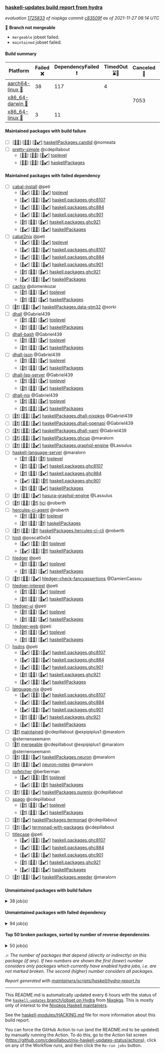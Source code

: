 ### [haskell-updates build report from hydra](https://hydra.nixos.org/jobset/nixpkgs/haskell-updates)
*evaluation [1725833](https://hydra.nixos.org/eval/1725833) of nixpkgs commit [c83509f](https://github.com/NixOS/nixpkgs/commits/c83509f73db280ca9094cdd33967e887f091542c) as of 2021-11-27 06:14 UTC*

:red_circle: **Branch not mergeable**
  * `mergeable` jobset failed.
  * `maintained` jobset failed.

#### Build summary

 | Platform | Failed :x: | DependencyFailed :heavy_exclamation_mark: | TimedOut :hourglass::no_entry_sign: | Canceled :no_entry_sign: | Unfinished :hourglass_flowing_sand: | Success :heavy_check_mark: | 
 | --- | --- | --- | --- | --- | --- | --- | 
 | [aarch64-linux :iphone:](https://hydra.nixos.org/eval/1725833?filter=.aarch64-linux) | 38 | 117 | 4 |  |  | 6956 | 
 | [x86_64-darwin :apple:](https://hydra.nixos.org/eval/1725833?filter=.x86_64-darwin) |  |  |  | 7053 | 1 | 5 | 
 | [x86_64-linux :penguin:](https://hydra.nixos.org/eval/1725833?filter=.x86_64-linux) | 3 | 11 |  |  |  | 7140 | 
#### Maintained packages with build failure
- [ ] [[:iphone::x:]](https://hydra.nixos.org/build/159691447) [[:apple::no_entry_sign:]](https://hydra.nixos.org/build/159689530) [[:penguin::heavy_check_mark:]](https://hydra.nixos.org/build/159698832) [haskellPackages.candid](https://hydra.nixos.org/eval/1725833?filter=haskellPackages.candid) @nomeata
- [ ] [pretty-simple](https://hydra.nixos.org/eval/1725833?filter=pretty-simple) @cdepillabout
  - [[:iphone::x:]](https://hydra.nixos.org/build/159694851) [[:apple::no_entry_sign:]](https://hydra.nixos.org/build/159699252) [[:penguin::heavy_check_mark:]](https://hydra.nixos.org/build/159700673) [toplevel](https://hydra.nixos.org/eval/1725833?filter=pretty-simple)
  - [[:iphone::x:]](https://hydra.nixos.org/build/159693717) [[:apple::no_entry_sign:]](https://hydra.nixos.org/build/159689438) [[:penguin::heavy_check_mark:]](https://hydra.nixos.org/build/159685664) [haskellPackages](https://hydra.nixos.org/eval/1725833?filter=haskellPackages.pretty-simple)
#### Maintained packages with failed dependency
- [ ] [cabal-install](https://hydra.nixos.org/eval/1725833?filter=cabal-install) @peti
  - [[:iphone::heavy_check_mark:]](https://hydra.nixos.org/build/159703240) [[:apple::no_entry_sign:]](https://hydra.nixos.org/build/159693770) [[:penguin::heavy_check_mark:]](https://hydra.nixos.org/build/159692733) [toplevel](https://hydra.nixos.org/eval/1725833?filter=cabal-install)
  - [[:iphone::heavy_check_mark:]](https://hydra.nixos.org/build/159699741) [[:apple::no_entry_sign:]](https://hydra.nixos.org/build/159702956) [[:penguin::heavy_check_mark:]](https://hydra.nixos.org/build/159691825) [haskell.packages.ghc8107](https://hydra.nixos.org/eval/1725833?filter=haskell.packages.ghc8107.cabal-install)
  - [[:iphone::heavy_check_mark:]](https://hydra.nixos.org/build/159689067) [[:apple::no_entry_sign:]](https://hydra.nixos.org/build/159703277) [[:penguin::heavy_check_mark:]](https://hydra.nixos.org/build/159686186) [haskell.packages.ghc884](https://hydra.nixos.org/eval/1725833?filter=haskell.packages.ghc884.cabal-install)
  - [[:iphone::heavy_check_mark:]](https://hydra.nixos.org/build/159682872) [[:apple::no_entry_sign:]](https://hydra.nixos.org/build/159686996) [[:penguin::heavy_check_mark:]](https://hydra.nixos.org/build/159689394) [haskell.packages.ghc901](https://hydra.nixos.org/eval/1725833?filter=haskell.packages.ghc901.cabal-install)
  - [[:iphone::heavy_exclamation_mark:]](https://hydra.nixos.org/build/159701326) [[:apple::no_entry_sign:]](https://hydra.nixos.org/build/159698609) [[:penguin::heavy_check_mark:]](https://hydra.nixos.org/build/159694693) [haskell.packages.ghc921](https://hydra.nixos.org/eval/1725833?filter=haskell.packages.ghc921.cabal-install)
  - [[:iphone::heavy_check_mark:]](https://hydra.nixos.org/build/159689592) [[:apple::no_entry_sign:]](https://hydra.nixos.org/build/159700760) [[:penguin::heavy_check_mark:]](https://hydra.nixos.org/build/159699494) [haskellPackages](https://hydra.nixos.org/eval/1725833?filter=haskellPackages.cabal-install)
- [ ] [cabal2nix](https://hydra.nixos.org/eval/1725833?filter=cabal2nix) @peti
  - [[:iphone::heavy_check_mark:]](https://hydra.nixos.org/build/159683824) [[:apple::no_entry_sign:]](https://hydra.nixos.org/build/159693554) [[:penguin::heavy_check_mark:]](https://hydra.nixos.org/build/159702226) [toplevel](https://hydra.nixos.org/eval/1725833?filter=cabal2nix)
  - [[:iphone::heavy_check_mark:]](https://hydra.nixos.org/build/159688856) [[:apple::no_entry_sign:]](https://hydra.nixos.org/build/159689736) [[:penguin::heavy_check_mark:]](https://hydra.nixos.org/build/159684509) [haskell.packages.ghc8107](https://hydra.nixos.org/eval/1725833?filter=haskell.packages.ghc8107.cabal2nix)
  - [[:iphone::heavy_check_mark:]](https://hydra.nixos.org/build/159682933) [[:apple::no_entry_sign:]](https://hydra.nixos.org/build/159687269) [[:penguin::heavy_check_mark:]](https://hydra.nixos.org/build/159685095) [haskell.packages.ghc884](https://hydra.nixos.org/eval/1725833?filter=haskell.packages.ghc884.cabal2nix)
  - [[:iphone::heavy_check_mark:]](https://hydra.nixos.org/build/159686222) [[:apple::no_entry_sign:]](https://hydra.nixos.org/build/159699305) [[:penguin::heavy_check_mark:]](https://hydra.nixos.org/build/159692037) [haskell.packages.ghc901](https://hydra.nixos.org/eval/1725833?filter=haskell.packages.ghc901.cabal2nix)
  - [[:iphone::heavy_exclamation_mark:]](https://hydra.nixos.org/build/159693872) [[:apple::no_entry_sign:]](https://hydra.nixos.org/build/159684068) [[:penguin::heavy_check_mark:]](https://hydra.nixos.org/build/159687920) [haskell.packages.ghc921](https://hydra.nixos.org/eval/1725833?filter=haskell.packages.ghc921.cabal2nix)
  - [[:iphone::heavy_check_mark:]](https://hydra.nixos.org/build/159697185) [[:apple::no_entry_sign:]](https://hydra.nixos.org/build/159682706) [[:penguin::heavy_check_mark:]](https://hydra.nixos.org/build/159701899) [haskellPackages](https://hydra.nixos.org/eval/1725833?filter=haskellPackages.cabal2nix)
- [ ] [cachix](https://hydra.nixos.org/eval/1725833?filter=cachix) @domenkozar
  - [[:iphone::heavy_exclamation_mark:]](https://hydra.nixos.org/build/159689829) [[:apple::no_entry_sign:]](https://hydra.nixos.org/build/159696918) [[:penguin::heavy_check_mark:]](https://hydra.nixos.org/build/159686543) [toplevel](https://hydra.nixos.org/eval/1725833?filter=cachix)
  - [[:iphone::heavy_exclamation_mark:]](https://hydra.nixos.org/build/159688299) [[:apple::no_entry_sign:]](https://hydra.nixos.org/build/159698530) [[:penguin::heavy_check_mark:]](https://hydra.nixos.org/build/159688607) [haskellPackages](https://hydra.nixos.org/eval/1725833?filter=haskellPackages.cachix)
- [ ] [[:iphone::heavy_exclamation_mark:]](https://hydra.nixos.org/build/159692763) [[:apple::no_entry_sign:]](https://hydra.nixos.org/build/159697437) [[:penguin::heavy_check_mark:]](https://hydra.nixos.org/build/159695799) [haskellPackages.data-stm32](https://hydra.nixos.org/eval/1725833?filter=haskellPackages.data-stm32) @sorki
- [ ] [dhall](https://hydra.nixos.org/eval/1725833?filter=dhall) @Gabriel439
  - [[:iphone::heavy_exclamation_mark:]](https://hydra.nixos.org/build/159687652) [[:apple::no_entry_sign:]](https://hydra.nixos.org/build/159698894) [[:penguin::heavy_check_mark:]](https://hydra.nixos.org/build/159685941) [toplevel](https://hydra.nixos.org/eval/1725833?filter=dhall)
  - [[:iphone::heavy_exclamation_mark:]](https://hydra.nixos.org/build/159687423) [[:apple::no_entry_sign:]](https://hydra.nixos.org/build/159690514) [[:penguin::heavy_check_mark:]](https://hydra.nixos.org/build/159696405) [haskellPackages](https://hydra.nixos.org/eval/1725833?filter=haskellPackages.dhall)
- [ ] [dhall-bash](https://hydra.nixos.org/eval/1725833?filter=dhall-bash) @Gabriel439
  - [[:iphone::heavy_exclamation_mark:]](https://hydra.nixos.org/build/159695867) [[:apple::no_entry_sign:]](https://hydra.nixos.org/build/159689238) [[:penguin::heavy_check_mark:]](https://hydra.nixos.org/build/159691422) [toplevel](https://hydra.nixos.org/eval/1725833?filter=dhall-bash)
  - [[:iphone::heavy_exclamation_mark:]](https://hydra.nixos.org/build/159686465) [[:apple::no_entry_sign:]](https://hydra.nixos.org/build/159702798) [[:penguin::heavy_check_mark:]](https://hydra.nixos.org/build/159701597) [haskellPackages](https://hydra.nixos.org/eval/1725833?filter=haskellPackages.dhall-bash)
- [ ] [dhall-json](https://hydra.nixos.org/eval/1725833?filter=dhall-json) @Gabriel439
  - [[:iphone::heavy_exclamation_mark:]](https://hydra.nixos.org/build/159702621) [[:apple::no_entry_sign:]](https://hydra.nixos.org/build/159692452) [[:penguin::heavy_check_mark:]](https://hydra.nixos.org/build/159682938) [toplevel](https://hydra.nixos.org/eval/1725833?filter=dhall-json)
  - [[:iphone::heavy_exclamation_mark:]](https://hydra.nixos.org/build/159696116) [[:apple::no_entry_sign:]](https://hydra.nixos.org/build/159684965) [[:penguin::heavy_check_mark:]](https://hydra.nixos.org/build/159685682) [haskellPackages](https://hydra.nixos.org/eval/1725833?filter=haskellPackages.dhall-json)
- [ ] [dhall-lsp-server](https://hydra.nixos.org/eval/1725833?filter=dhall-lsp-server) @Gabriel439
  - [[:iphone::heavy_exclamation_mark:]](https://hydra.nixos.org/build/159693311) [[:apple::no_entry_sign:]](https://hydra.nixos.org/build/159683026) [[:penguin::heavy_check_mark:]](https://hydra.nixos.org/build/159695234) [toplevel](https://hydra.nixos.org/eval/1725833?filter=dhall-lsp-server)
  - [[:iphone::heavy_exclamation_mark:]](https://hydra.nixos.org/build/159687129) [[:apple::no_entry_sign:]](https://hydra.nixos.org/build/159690315) [[:penguin::heavy_check_mark:]](https://hydra.nixos.org/build/159691516) [haskellPackages](https://hydra.nixos.org/eval/1725833?filter=haskellPackages.dhall-lsp-server)
- [ ] [dhall-nix](https://hydra.nixos.org/eval/1725833?filter=dhall-nix) @Gabriel439
  - [[:iphone::heavy_exclamation_mark:]](https://hydra.nixos.org/build/159698626) [[:apple::no_entry_sign:]](https://hydra.nixos.org/build/159695187) [[:penguin::heavy_check_mark:]](https://hydra.nixos.org/build/159701267) [toplevel](https://hydra.nixos.org/eval/1725833?filter=dhall-nix)
  - [[:iphone::heavy_exclamation_mark:]](https://hydra.nixos.org/build/159684250) [[:apple::no_entry_sign:]](https://hydra.nixos.org/build/159694470) [[:penguin::heavy_check_mark:]](https://hydra.nixos.org/build/159687041) [haskellPackages](https://hydra.nixos.org/eval/1725833?filter=haskellPackages.dhall-nix)
- [ ] [[:iphone::heavy_exclamation_mark:]](https://hydra.nixos.org/build/159685278) [[:apple::no_entry_sign:]](https://hydra.nixos.org/build/159688664) [[:penguin::heavy_check_mark:]](https://hydra.nixos.org/build/159685300) [haskellPackages.dhall-nixpkgs](https://hydra.nixos.org/eval/1725833?filter=haskellPackages.dhall-nixpkgs) @Gabriel439
- [ ] [[:iphone::heavy_exclamation_mark:]](https://hydra.nixos.org/build/159698907) [[:apple::no_entry_sign:]](https://hydra.nixos.org/build/159696118) [[:penguin::heavy_check_mark:]](https://hydra.nixos.org/build/159682950) [haskellPackages.dhall-openapi](https://hydra.nixos.org/eval/1725833?filter=haskellPackages.dhall-openapi) @Gabriel439
- [ ] [[:iphone::heavy_exclamation_mark:]](https://hydra.nixos.org/build/159686387) [[:apple::no_entry_sign:]](https://hydra.nixos.org/build/159701384) [[:penguin::heavy_check_mark:]](https://hydra.nixos.org/build/159693592) [haskellPackages.dhall-yaml](https://hydra.nixos.org/eval/1725833?filter=haskellPackages.dhall-yaml) @Gabriel439
- [ ] [[:iphone::heavy_exclamation_mark:]](https://hydra.nixos.org/build/159698698) [[:apple::no_entry_sign:]](https://hydra.nixos.org/build/159697324) [[:penguin::heavy_check_mark:]](https://hydra.nixos.org/build/159687547) [haskellPackages.ghcup](https://hydra.nixos.org/eval/1725833?filter=haskellPackages.ghcup) @maralorn
- [ ] [[:iphone::heavy_exclamation_mark:]](https://hydra.nixos.org/build/159703748) [[:apple::no_entry_sign:]](https://hydra.nixos.org/build/159691690) [[:penguin::heavy_check_mark:]](https://hydra.nixos.org/build/159696755) [haskellPackages.graphql-engine](https://hydra.nixos.org/eval/1725833?filter=haskellPackages.graphql-engine) @Lassulus
- [ ] [haskell-language-server](https://hydra.nixos.org/eval/1725833?filter=haskell-language-server) @maralorn
  - [[:iphone::heavy_exclamation_mark:]](https://hydra.nixos.org/build/159698645) [[:apple::no_entry_sign:]](https://hydra.nixos.org/build/159684008) [[:penguin::heavy_exclamation_mark:]](https://hydra.nixos.org/build/159702062) [toplevel](https://hydra.nixos.org/eval/1725833?filter=haskell-language-server)
  - [[:iphone::heavy_exclamation_mark:]](https://hydra.nixos.org/build/159702413) [[:apple::no_entry_sign:]](https://hydra.nixos.org/build/159687642) [[:penguin::heavy_check_mark:]](https://hydra.nixos.org/build/159682508) [haskell.packages.ghc8107](https://hydra.nixos.org/eval/1725833?filter=haskell.packages.ghc8107.haskell-language-server)
  - [[:iphone::heavy_exclamation_mark:]](https://hydra.nixos.org/build/159683492) [[:apple::no_entry_sign:]](https://hydra.nixos.org/build/159696192) [[:penguin::heavy_check_mark:]](https://hydra.nixos.org/build/159685314) [haskell.packages.ghc884](https://hydra.nixos.org/eval/1725833?filter=haskell.packages.ghc884.haskell-language-server)
  - [[:iphone::heavy_check_mark:]](https://hydra.nixos.org/build/159702771) [[:apple::no_entry_sign:]](https://hydra.nixos.org/build/159687972) [[:penguin::heavy_exclamation_mark:]](https://hydra.nixos.org/build/159701216) [haskell.packages.ghc901](https://hydra.nixos.org/eval/1725833?filter=haskell.packages.ghc901.haskell-language-server)
  - [[:iphone::heavy_exclamation_mark:]](https://hydra.nixos.org/build/159684449) [[:apple::no_entry_sign:]](https://hydra.nixos.org/build/159695005) [[:penguin::heavy_check_mark:]](https://hydra.nixos.org/build/159692343) [haskellPackages](https://hydra.nixos.org/eval/1725833?filter=haskellPackages.haskell-language-server)
- [ ] [[:iphone::heavy_exclamation_mark:]](https://hydra.nixos.org/build/159699364) [[:apple::no_entry_sign:]](https://hydra.nixos.org/build/159688714) [[:penguin::heavy_check_mark:]](https://hydra.nixos.org/build/159688994) [hasura-graphql-engine](https://hydra.nixos.org/eval/1725833?filter=hasura-graphql-engine) @Lassulus
- [ ] [[:iphone::heavy_exclamation_mark:]](https://hydra.nixos.org/build/159684621) [[:apple::no_entry_sign:]](https://hydra.nixos.org/build/159696191) [[:penguin::heavy_exclamation_mark:]](https://hydra.nixos.org/build/159689934) [hci](https://hydra.nixos.org/eval/1725833?filter=hci) @roberth
- [ ] [hercules-ci-agent](https://hydra.nixos.org/eval/1725833?filter=hercules-ci-agent) @roberth
  - [[:iphone::heavy_exclamation_mark:]](https://hydra.nixos.org/build/159695106) [[:apple::no_entry_sign:]](https://hydra.nixos.org/build/159698867) [[:penguin::heavy_exclamation_mark:]](https://hydra.nixos.org/build/159685357) [toplevel](https://hydra.nixos.org/eval/1725833?filter=hercules-ci-agent)
  - [[:iphone::heavy_exclamation_mark:]](https://hydra.nixos.org/build/159695923) [[:apple::no_entry_sign:]](https://hydra.nixos.org/build/159699329) [[:penguin::heavy_exclamation_mark:]](https://hydra.nixos.org/build/159688459) [haskellPackages](https://hydra.nixos.org/eval/1725833?filter=haskellPackages.hercules-ci-agent)
- [ ] [[:iphone::heavy_exclamation_mark:]](https://hydra.nixos.org/build/159694594) [[:apple::no_entry_sign:]](https://hydra.nixos.org/build/159687725) [[:penguin::heavy_exclamation_mark:]](https://hydra.nixos.org/build/159690219) [haskellPackages.hercules-ci-cli](https://hydra.nixos.org/eval/1725833?filter=haskellPackages.hercules-ci-cli) @roberth
- [ ] [hinit](https://hydra.nixos.org/eval/1725833?filter=hinit) @poscat0x04
  - [[:iphone::heavy_check_mark:]](https://hydra.nixos.org/build/159701934) [[:apple::no_entry_sign:]](https://hydra.nixos.org/build/159703573) [[:penguin::heavy_exclamation_mark:]](https://hydra.nixos.org/build/159702853) [toplevel](https://hydra.nixos.org/eval/1725833?filter=hinit)
  - [[:iphone::heavy_check_mark:]](https://hydra.nixos.org/build/159694857) [[:apple::no_entry_sign:]](https://hydra.nixos.org/build/159690764) [[:penguin::heavy_exclamation_mark:]](https://hydra.nixos.org/build/159696712) [haskellPackages](https://hydra.nixos.org/eval/1725833?filter=haskellPackages.hinit)
- [ ] [hledger](https://hydra.nixos.org/eval/1725833?filter=hledger) @peti
  - [[:iphone::heavy_exclamation_mark:]](https://hydra.nixos.org/build/159702605) [[:apple::no_entry_sign:]](https://hydra.nixos.org/build/159699123) [[:penguin::heavy_check_mark:]](https://hydra.nixos.org/build/159691871) [toplevel](https://hydra.nixos.org/eval/1725833?filter=hledger)
  - [[:iphone::heavy_exclamation_mark:]](https://hydra.nixos.org/build/159703634) [[:apple::no_entry_sign:]](https://hydra.nixos.org/build/159691284) [[:penguin::heavy_check_mark:]](https://hydra.nixos.org/build/159685749) [haskellPackages](https://hydra.nixos.org/eval/1725833?filter=haskellPackages.hledger)
- [ ] [[:iphone::heavy_exclamation_mark:]](https://hydra.nixos.org/build/159698154) [[:apple::no_entry_sign:]](https://hydra.nixos.org/build/159693875) [[:penguin::heavy_check_mark:]](https://hydra.nixos.org/build/159686585) [hledger-check-fancyassertions](https://hydra.nixos.org/eval/1725833?filter=hledger-check-fancyassertions) @DamienCassou
- [ ] [hledger-interest](https://hydra.nixos.org/eval/1725833?filter=hledger-interest) @peti
  - [[:iphone::heavy_exclamation_mark:]](https://hydra.nixos.org/build/159701793) [[:apple::no_entry_sign:]](https://hydra.nixos.org/build/159690838) [[:penguin::heavy_check_mark:]](https://hydra.nixos.org/build/159694373) [toplevel](https://hydra.nixos.org/eval/1725833?filter=hledger-interest)
  - [[:iphone::heavy_exclamation_mark:]](https://hydra.nixos.org/build/159693450) [[:apple::no_entry_sign:]](https://hydra.nixos.org/build/159695730) [[:penguin::heavy_check_mark:]](https://hydra.nixos.org/build/159698054) [haskellPackages](https://hydra.nixos.org/eval/1725833?filter=haskellPackages.hledger-interest)
- [ ] [hledger-ui](https://hydra.nixos.org/eval/1725833?filter=hledger-ui) @peti
  - [[:iphone::heavy_exclamation_mark:]](https://hydra.nixos.org/build/159695294) [[:apple::no_entry_sign:]](https://hydra.nixos.org/build/159683624) [[:penguin::heavy_check_mark:]](https://hydra.nixos.org/build/159685562) [toplevel](https://hydra.nixos.org/eval/1725833?filter=hledger-ui)
  - [[:iphone::heavy_exclamation_mark:]](https://hydra.nixos.org/build/159703897) [[:apple::no_entry_sign:]](https://hydra.nixos.org/build/159682964) [[:penguin::heavy_check_mark:]](https://hydra.nixos.org/build/159688144) [haskellPackages](https://hydra.nixos.org/eval/1725833?filter=haskellPackages.hledger-ui)
- [ ] [hledger-web](https://hydra.nixos.org/eval/1725833?filter=hledger-web) @peti
  - [[:iphone::heavy_exclamation_mark:]](https://hydra.nixos.org/build/159685928) [[:apple::no_entry_sign:]](https://hydra.nixos.org/build/159694425) [[:penguin::heavy_check_mark:]](https://hydra.nixos.org/build/159693386) [toplevel](https://hydra.nixos.org/eval/1725833?filter=hledger-web)
  - [[:iphone::heavy_exclamation_mark:]](https://hydra.nixos.org/build/159683396) [[:apple::no_entry_sign:]](https://hydra.nixos.org/build/159701727) [[:penguin::heavy_check_mark:]](https://hydra.nixos.org/build/159687784) [haskellPackages](https://hydra.nixos.org/eval/1725833?filter=haskellPackages.hledger-web)
- [ ] [hsdns](https://hydra.nixos.org/eval/1725833?filter=hsdns) @peti
  - [[:iphone::heavy_check_mark:]](https://hydra.nixos.org/build/159695813) [[:apple::no_entry_sign:]](https://hydra.nixos.org/build/159687237) [[:penguin::heavy_check_mark:]](https://hydra.nixos.org/build/159693499) [haskell.packages.ghc8107](https://hydra.nixos.org/eval/1725833?filter=haskell.packages.ghc8107.hsdns)
  - [[:iphone::heavy_check_mark:]](https://hydra.nixos.org/build/159686762) [[:apple::no_entry_sign:]](https://hydra.nixos.org/build/159697874) [[:penguin::heavy_check_mark:]](https://hydra.nixos.org/build/159687241) [haskell.packages.ghc884](https://hydra.nixos.org/eval/1725833?filter=haskell.packages.ghc884.hsdns)
  - [[:iphone::heavy_check_mark:]](https://hydra.nixos.org/build/159693187) [[:apple::no_entry_sign:]](https://hydra.nixos.org/build/159690862) [[:penguin::heavy_check_mark:]](https://hydra.nixos.org/build/159696132) [haskell.packages.ghc901](https://hydra.nixos.org/eval/1725833?filter=haskell.packages.ghc901.hsdns)
  - [[:iphone::heavy_exclamation_mark:]](https://hydra.nixos.org/build/159683813) [[:apple::no_entry_sign:]](https://hydra.nixos.org/build/159696195) [[:penguin::heavy_check_mark:]](https://hydra.nixos.org/build/159684914) [haskell.packages.ghc921](https://hydra.nixos.org/eval/1725833?filter=haskell.packages.ghc921.hsdns)
  - [[:iphone::heavy_check_mark:]](https://hydra.nixos.org/build/159701450) [[:apple::no_entry_sign:]](https://hydra.nixos.org/build/159696345) [[:penguin::heavy_check_mark:]](https://hydra.nixos.org/build/159688474) [haskellPackages](https://hydra.nixos.org/eval/1725833?filter=haskellPackages.hsdns)
- [ ] [language-nix](https://hydra.nixos.org/eval/1725833?filter=language-nix) @peti
  - [[:iphone::heavy_check_mark:]](https://hydra.nixos.org/build/159695456) [[:apple::no_entry_sign:]](https://hydra.nixos.org/build/159703250) [[:penguin::heavy_check_mark:]](https://hydra.nixos.org/build/159685738) [haskell.packages.ghc8107](https://hydra.nixos.org/eval/1725833?filter=haskell.packages.ghc8107.language-nix)
  - [[:iphone::heavy_check_mark:]](https://hydra.nixos.org/build/159695227) [[:apple::no_entry_sign:]](https://hydra.nixos.org/build/159697606) [[:penguin::heavy_check_mark:]](https://hydra.nixos.org/build/159697748) [haskell.packages.ghc884](https://hydra.nixos.org/eval/1725833?filter=haskell.packages.ghc884.language-nix)
  - [[:iphone::heavy_check_mark:]](https://hydra.nixos.org/build/159684143) [[:apple::no_entry_sign:]](https://hydra.nixos.org/build/159701840) [[:penguin::heavy_check_mark:]](https://hydra.nixos.org/build/159685149) [haskell.packages.ghc901](https://hydra.nixos.org/eval/1725833?filter=haskell.packages.ghc901.language-nix)
  - [[:iphone::heavy_exclamation_mark:]](https://hydra.nixos.org/build/159695838) [[:apple::no_entry_sign:]](https://hydra.nixos.org/build/159698021) [[:penguin::heavy_check_mark:]](https://hydra.nixos.org/build/159688752) [haskell.packages.ghc921](https://hydra.nixos.org/eval/1725833?filter=haskell.packages.ghc921.language-nix)
  - [[:iphone::heavy_check_mark:]](https://hydra.nixos.org/build/159693707) [[:apple::no_entry_sign:]](https://hydra.nixos.org/build/159699854) [[:penguin::heavy_check_mark:]](https://hydra.nixos.org/build/159695267) [haskellPackages](https://hydra.nixos.org/eval/1725833?filter=haskellPackages.language-nix)
- [ ] [[:penguin::heavy_exclamation_mark:]](https://hydra.nixos.org/build/159689379) [maintained](https://hydra.nixos.org/eval/1725833?filter=maintained) @cdepillabout @expipiplus1 @maralorn @sternenseemann
- [ ] [[:penguin::heavy_exclamation_mark:]](https://hydra.nixos.org/build/159699386) [mergeable](https://hydra.nixos.org/eval/1725833?filter=mergeable) @cdepillabout @expipiplus1 @maralorn @sternenseemann
- [ ] [[:iphone::heavy_exclamation_mark:]](https://hydra.nixos.org/build/159695326) [[:apple::no_entry_sign:]](https://hydra.nixos.org/build/159686940) [[:penguin::heavy_check_mark:]](https://hydra.nixos.org/build/159698500) [haskellPackages.neuron](https://hydra.nixos.org/eval/1725833?filter=haskellPackages.neuron) @maralorn
- [ ] [[:iphone::heavy_exclamation_mark:]](https://hydra.nixos.org/build/159688307) [[:apple::no_entry_sign:]](https://hydra.nixos.org/build/159699815) [[:penguin::heavy_check_mark:]](https://hydra.nixos.org/build/159682723) [neuron-notes](https://hydra.nixos.org/eval/1725833?filter=neuron-notes) @maralorn
- [ ] [nvfetcher](https://hydra.nixos.org/eval/1725833?filter=nvfetcher) @berberman
  - [[:iphone::heavy_check_mark:]](https://hydra.nixos.org/build/159685437) [[:apple::no_entry_sign:]](https://hydra.nixos.org/build/159684154) [[:penguin::heavy_exclamation_mark:]](https://hydra.nixos.org/build/159692683) [toplevel](https://hydra.nixos.org/eval/1725833?filter=nvfetcher)
  - [[:iphone::heavy_check_mark:]](https://hydra.nixos.org/build/159696108) [[:apple::no_entry_sign:]](https://hydra.nixos.org/build/159697519) [[:penguin::heavy_exclamation_mark:]](https://hydra.nixos.org/build/159688366) [haskellPackages](https://hydra.nixos.org/eval/1725833?filter=haskellPackages.nvfetcher)
- [ ] [[:iphone::heavy_exclamation_mark:]](https://hydra.nixos.org/build/159698257) [[:apple::no_entry_sign:]](https://hydra.nixos.org/build/159700834) [[:penguin::heavy_check_mark:]](https://hydra.nixos.org/build/159692222) [haskellPackages.purenix](https://hydra.nixos.org/eval/1725833?filter=haskellPackages.purenix) @cdepillabout
- [ ] [spago](https://hydra.nixos.org/eval/1725833?filter=spago) @cdepillabout
  - [[:iphone::heavy_exclamation_mark:]](https://hydra.nixos.org/build/159699034) [[:apple::no_entry_sign:]](https://hydra.nixos.org/build/159696661) [[:penguin::heavy_check_mark:]](https://hydra.nixos.org/build/159696835) [toplevel](https://hydra.nixos.org/eval/1725833?filter=spago)
  - [[:iphone::heavy_exclamation_mark:]](https://hydra.nixos.org/build/159687132) [[:apple::no_entry_sign:]](https://hydra.nixos.org/build/159695757) [[:penguin::heavy_check_mark:]](https://hydra.nixos.org/build/159703803) [haskellPackages](https://hydra.nixos.org/eval/1725833?filter=haskellPackages.spago)
- [ ] [[:iphone::heavy_exclamation_mark:]](https://hydra.nixos.org/build/159700628) [[:penguin::heavy_check_mark:]](https://hydra.nixos.org/build/159685136) [haskellPackages.termonad](https://hydra.nixos.org/eval/1725833?filter=haskellPackages.termonad) @cdepillabout
- [ ] [[:iphone::heavy_exclamation_mark:]](https://hydra.nixos.org/build/159693334) [[:penguin::heavy_check_mark:]](https://hydra.nixos.org/build/159685873) [termonad-with-packages](https://hydra.nixos.org/eval/1725833?filter=termonad-with-packages) @cdepillabout
- [ ] [titlecase](https://hydra.nixos.org/eval/1725833?filter=titlecase) @peti
  - [[:iphone::heavy_check_mark:]](https://hydra.nixos.org/build/159700370) [[:apple::no_entry_sign:]](https://hydra.nixos.org/build/159703898) [[:penguin::heavy_check_mark:]](https://hydra.nixos.org/build/159687480) [haskell.packages.ghc8107](https://hydra.nixos.org/eval/1725833?filter=haskell.packages.ghc8107.titlecase)
  - [[:iphone::heavy_check_mark:]](https://hydra.nixos.org/build/159697839) [[:apple::no_entry_sign:]](https://hydra.nixos.org/build/159685377) [[:penguin::heavy_check_mark:]](https://hydra.nixos.org/build/159688037) [haskell.packages.ghc884](https://hydra.nixos.org/eval/1725833?filter=haskell.packages.ghc884.titlecase)
  - [[:iphone::heavy_check_mark:]](https://hydra.nixos.org/build/159686129) [[:apple::no_entry_sign:]](https://hydra.nixos.org/build/159688689) [[:penguin::heavy_check_mark:]](https://hydra.nixos.org/build/159698069) [haskell.packages.ghc901](https://hydra.nixos.org/eval/1725833?filter=haskell.packages.ghc901.titlecase)
  - [[:iphone::heavy_exclamation_mark:]](https://hydra.nixos.org/build/159685447) [[:apple::no_entry_sign:]](https://hydra.nixos.org/build/159700907) [[:penguin::heavy_check_mark:]](https://hydra.nixos.org/build/159703135) [haskell.packages.ghc921](https://hydra.nixos.org/eval/1725833?filter=haskell.packages.ghc921.titlecase)
  - [[:iphone::heavy_check_mark:]](https://hydra.nixos.org/build/159698772) [[:apple::no_entry_sign:]](https://hydra.nixos.org/build/159689204) [[:penguin::heavy_check_mark:]](https://hydra.nixos.org/build/159686241) [haskellPackages](https://hydra.nixos.org/eval/1725833?filter=haskellPackages.titlecase)
- [ ] [[:iphone::heavy_exclamation_mark:]](https://hydra.nixos.org/build/159696953) [[:apple::no_entry_sign:]](https://hydra.nixos.org/build/159693285) [[:penguin::heavy_check_mark:]](https://hydra.nixos.org/build/159691343) [haskellPackages.weeder](https://hydra.nixos.org/eval/1725833?filter=haskellPackages.weeder) @maralorn
#### Unmaintained packages with build failure
<details><summary>38 job(s) </summary>

- [ ] [[:iphone::x:]](https://hydra.nixos.org/build/159698901) [[:apple::no_entry_sign:]](https://hydra.nixos.org/build/159690659) [[:penguin::heavy_check_mark:]](https://hydra.nixos.org/build/159692113) [haskellPackages.type-errors](https://hydra.nixos.org/eval/1725833?filter=haskellPackages.type-errors)  :arrow_heading_up: 22 | 72
- [ ] [[:iphone::x:]](https://hydra.nixos.org/build/159685670) [[:apple::no_entry_sign:]](https://hydra.nixos.org/build/159696927) [[:penguin::heavy_check_mark:]](https://hydra.nixos.org/build/159693916) [haskellPackages.pcre-heavy](https://hydra.nixos.org/eval/1725833?filter=haskellPackages.pcre-heavy)  :arrow_heading_up: 7 | 20
- [ ] [[:iphone::heavy_check_mark:]](https://hydra.nixos.org/build/159702077) [[:apple::no_entry_sign:]](https://hydra.nixos.org/build/159694961) [[:penguin::x:]](https://hydra.nixos.org/build/159689432) [haskellPackages.tomland](https://hydra.nixos.org/eval/1725833?filter=haskellPackages.tomland)  :arrow_heading_up: 6 | 14
- [ ] [[:iphone::x:]](https://hydra.nixos.org/build/159702343) [[:apple::no_entry_sign:]](https://hydra.nixos.org/build/159683346) [[:penguin::heavy_check_mark:]](https://hydra.nixos.org/build/159698502) [haskellPackages.avro](https://hydra.nixos.org/eval/1725833?filter=haskellPackages.avro)  :arrow_heading_up: 5 | 10
- [ ] [[:iphone::x:]](https://hydra.nixos.org/build/159695929) [[:apple::no_entry_sign:]](https://hydra.nixos.org/build/159683915) [[:penguin::heavy_check_mark:]](https://hydra.nixos.org/build/159698123) [haskellPackages.refined](https://hydra.nixos.org/eval/1725833?filter=haskellPackages.refined)  :arrow_heading_up: 5 | 10
- [ ] [[:iphone::x:]](https://hydra.nixos.org/build/159693598) [[:apple::no_entry_sign:]](https://hydra.nixos.org/build/159702733) [[:penguin::heavy_check_mark:]](https://hydra.nixos.org/build/159696094) [haskellPackages.libBF](https://hydra.nixos.org/eval/1725833?filter=haskellPackages.libBF)  :arrow_heading_up: 4 | 20
- [ ] [[:iphone::x:]](https://hydra.nixos.org/build/159695030) [[:apple::no_entry_sign:]](https://hydra.nixos.org/build/159702177) [[:penguin::heavy_check_mark:]](https://hydra.nixos.org/build/159685513) [haskellPackages.proto3-wire](https://hydra.nixos.org/eval/1725833?filter=haskellPackages.proto3-wire)  :arrow_heading_up: 3 | 7
- [ ] [[:iphone::x:]](https://hydra.nixos.org/build/159700257) [[:apple::no_entry_sign:]](https://hydra.nixos.org/build/159696546) [[:penguin::heavy_check_mark:]](https://hydra.nixos.org/build/159701374) [haskellPackages.heterocephalus](https://hydra.nixos.org/eval/1725833?filter=haskellPackages.heterocephalus)  :arrow_heading_up: 3 | 4
- [ ] [[:iphone::x:]](https://hydra.nixos.org/build/159684308) [[:apple::no_entry_sign:]](https://hydra.nixos.org/build/159683809) [[:penguin::heavy_check_mark:]](https://hydra.nixos.org/build/159693423) [haskellPackages.ptr-poker](https://hydra.nixos.org/eval/1725833?filter=haskellPackages.ptr-poker)  :arrow_heading_up: 3 | 4
- [ ] [[:iphone::x:]](https://hydra.nixos.org/build/159692447) [[:apple::no_entry_sign:]](https://hydra.nixos.org/build/159694380) [[:penguin::heavy_check_mark:]](https://hydra.nixos.org/build/159691055) [haskellPackages.vector-circular](https://hydra.nixos.org/eval/1725833?filter=haskellPackages.vector-circular)  :arrow_heading_up: 2 | 12
- [ ] [[:iphone::x:]](https://hydra.nixos.org/build/159701809) [[:apple::no_entry_sign:]](https://hydra.nixos.org/build/159694104) [[:penguin::heavy_check_mark:]](https://hydra.nixos.org/build/159692473) [haskellPackages.haskus-utils-variant](https://hydra.nixos.org/eval/1725833?filter=haskellPackages.haskus-utils-variant)  :arrow_heading_up: 2 | 5
- [ ] [[:iphone::x:]](https://hydra.nixos.org/build/159685693) [[:apple::no_entry_sign:]](https://hydra.nixos.org/build/159698554) [[:penguin::heavy_check_mark:]](https://hydra.nixos.org/build/159702603) [haskellPackages.OrderedBits](https://hydra.nixos.org/eval/1725833?filter=haskellPackages.OrderedBits)  :arrow_heading_up: 1 | 36
- [ ] [[:iphone::x:]](https://hydra.nixos.org/build/159686244) [[:apple::no_entry_sign:]](https://hydra.nixos.org/build/159688340) [[:penguin::heavy_check_mark:]](https://hydra.nixos.org/build/159694704) [haskellPackages.generics-eot](https://hydra.nixos.org/eval/1725833?filter=haskellPackages.generics-eot)  :arrow_heading_up: 1 | 5
- [ ] [[:iphone::x:]](https://hydra.nixos.org/build/159690338) [[:apple::no_entry_sign:]](https://hydra.nixos.org/build/159682403) [[:penguin::heavy_check_mark:]](https://hydra.nixos.org/build/159690534) [haskellPackages.type-natural](https://hydra.nixos.org/eval/1725833?filter=haskellPackages.type-natural)  :arrow_heading_up: 1 | 4
- [ ] [[:iphone::x:]](https://hydra.nixos.org/build/159700663) [[:apple::no_entry_sign:]](https://hydra.nixos.org/build/159702737) [[:penguin::heavy_check_mark:]](https://hydra.nixos.org/build/159694737) [haskellPackages.long-double](https://hydra.nixos.org/eval/1725833?filter=haskellPackages.long-double)  :arrow_heading_up: 1 | 2
- [ ] [[:iphone::x:]](https://hydra.nixos.org/build/159703459) [[:apple::no_entry_sign:]](https://hydra.nixos.org/build/159699541) [[:penguin::heavy_check_mark:]](https://hydra.nixos.org/build/159697379) [haskellPackages.easytensor](https://hydra.nixos.org/eval/1725833?filter=haskellPackages.easytensor)  :arrow_heading_up: 1 | 1
- [ ] [[:iphone::x:]](https://hydra.nixos.org/build/159703358) [[:apple::no_entry_sign:]](https://hydra.nixos.org/build/159686848) [[:penguin::heavy_check_mark:]](https://hydra.nixos.org/build/159689121) [haskellPackages.nlopt-haskell](https://hydra.nixos.org/eval/1725833?filter=haskellPackages.nlopt-haskell)  :arrow_heading_up: 1 | 1
- [ ] [[:iphone::x:]](https://hydra.nixos.org/build/159684677) [[:apple::no_entry_sign:]](https://hydra.nixos.org/build/159690169) [[:penguin::heavy_check_mark:]](https://hydra.nixos.org/build/159697617) [haskellPackages.unicode-properties](https://hydra.nixos.org/eval/1725833?filter=haskellPackages.unicode-properties)  :arrow_heading_up: 1 | 1
- [ ] [[:iphone::x:]](https://hydra.nixos.org/build/159694526) [[:apple::no_entry_sign:]](https://hydra.nixos.org/build/159683578) [[:penguin::heavy_check_mark:]](https://hydra.nixos.org/build/159698482) [haskellPackages.accelerate-llvm](https://hydra.nixos.org/eval/1725833?filter=haskellPackages.accelerate-llvm)  :arrow_heading_up: 0 | 8
- [ ] [[:iphone::x:]](https://hydra.nixos.org/build/159686169) [[:apple::no_entry_sign:]](https://hydra.nixos.org/build/159691672) [[:penguin::heavy_check_mark:]](https://hydra.nixos.org/build/159700183) [haskellPackages.freetype2](https://hydra.nixos.org/eval/1725833?filter=haskellPackages.freetype2)  :arrow_heading_up: 0 | 7
- [ ] [[:iphone::x:]](https://hydra.nixos.org/build/159698532) [[:apple::no_entry_sign:]](https://hydra.nixos.org/build/159702397) [[:penguin::heavy_check_mark:]](https://hydra.nixos.org/build/159683888) [haskellPackages.source-constraints](https://hydra.nixos.org/eval/1725833?filter=haskellPackages.source-constraints)  :arrow_heading_up: 0 | 3
- [ ] [[:iphone::x:]](https://hydra.nixos.org/build/159684249) [[:apple::no_entry_sign:]](https://hydra.nixos.org/build/159701867) [[:penguin::heavy_check_mark:]](https://hydra.nixos.org/build/159691150) [haskellPackages.detour-via-sci](https://hydra.nixos.org/eval/1725833?filter=haskellPackages.detour-via-sci)  :arrow_heading_up: 0 | 2
- [ ] [[:iphone::x:]](https://hydra.nixos.org/build/159689773) [[:apple::no_entry_sign:]](https://hydra.nixos.org/build/159703811) [[:penguin::heavy_check_mark:]](https://hydra.nixos.org/build/159703257) [haskellPackages.quic](https://hydra.nixos.org/eval/1725833?filter=haskellPackages.quic)  :arrow_heading_up: 0 | 2
- [ ] [[:iphone::x:]](https://hydra.nixos.org/build/159690999) [[:apple::no_entry_sign:]](https://hydra.nixos.org/build/159688467) [[:penguin::heavy_check_mark:]](https://hydra.nixos.org/build/159695801) [haskellPackages.picosat](https://hydra.nixos.org/eval/1725833?filter=haskellPackages.picosat)  :arrow_heading_up: 0 | 1
- [ ] [[:iphone::heavy_check_mark:]](https://hydra.nixos.org/build/159698382) [[:apple::no_entry_sign:]](https://hydra.nixos.org/build/159688312) [[:penguin::x:]](https://hydra.nixos.org/build/159693737) [haskellPackages.yu-auth](https://hydra.nixos.org/eval/1725833?filter=haskellPackages.yu-auth)  :arrow_heading_up: 0 | 1
- [ ] [[:iphone::x:]](https://hydra.nixos.org/build/159690925) [[:apple::no_entry_sign:]](https://hydra.nixos.org/build/159689272) [[:penguin::heavy_check_mark:]](https://hydra.nixos.org/build/159693952) [haskellPackages.HsASA](https://hydra.nixos.org/eval/1725833?filter=haskellPackages.HsASA) 
- [ ] [[:iphone::x:]](https://hydra.nixos.org/build/159702906) [[:apple::no_entry_sign:]](https://hydra.nixos.org/build/159696875) [[:penguin::heavy_check_mark:]](https://hydra.nixos.org/build/159701401) [haskellPackages.d10](https://hydra.nixos.org/eval/1725833?filter=haskellPackages.d10) 
- [ ] [[:iphone::x:]](https://hydra.nixos.org/build/159691658) [[:apple::no_entry_sign:]](https://hydra.nixos.org/build/159699018) [[:penguin::heavy_check_mark:]](https://hydra.nixos.org/build/159702104) [haskellPackages.duration](https://hydra.nixos.org/eval/1725833?filter=haskellPackages.duration) 
- [ ] [[:iphone::x:]](https://hydra.nixos.org/build/159697690) [[:penguin::heavy_check_mark:]](https://hydra.nixos.org/build/159683990) [haskellPackages.gnome-keyring](https://hydra.nixos.org/eval/1725833?filter=haskellPackages.gnome-keyring) 
- [ ] [[:iphone::x:]](https://hydra.nixos.org/build/159693704) [[:apple::no_entry_sign:]](https://hydra.nixos.org/build/159693295) [[:penguin::heavy_check_mark:]](https://hydra.nixos.org/build/159692839) [haskellPackages.hq](https://hydra.nixos.org/eval/1725833?filter=haskellPackages.hq) 
- [ ] [[:iphone::x:]](https://hydra.nixos.org/build/159697588) [[:apple::no_entry_sign:]](https://hydra.nixos.org/build/159689933) [[:penguin::heavy_check_mark:]](https://hydra.nixos.org/build/159691995) [haskellPackages.network-uri-static](https://hydra.nixos.org/eval/1725833?filter=haskellPackages.network-uri-static) 
- [ ] [[:iphone::x:]](https://hydra.nixos.org/build/159685026) [[:apple::no_entry_sign:]](https://hydra.nixos.org/build/159698686) [[:penguin::heavy_check_mark:]](https://hydra.nixos.org/build/159702678) [haskellPackages.poker](https://hydra.nixos.org/eval/1725833?filter=haskellPackages.poker) 
- [ ] [[:iphone::x:]](https://hydra.nixos.org/build/159699570) [[:apple::no_entry_sign:]](https://hydra.nixos.org/build/159696119) [[:penguin::heavy_check_mark:]](https://hydra.nixos.org/build/159699183) [haskellPackages.primal-memory](https://hydra.nixos.org/eval/1725833?filter=haskellPackages.primal-memory) 
- [ ] [[:iphone::x:]](https://hydra.nixos.org/build/159689009) [[:apple::no_entry_sign:]](https://hydra.nixos.org/build/159693645) [[:penguin::heavy_check_mark:]](https://hydra.nixos.org/build/159682540) [haskellPackages.risc386](https://hydra.nixos.org/eval/1725833?filter=haskellPackages.risc386) 
- [ ] [[:iphone::x:]](https://hydra.nixos.org/build/159683078) [[:apple::no_entry_sign:]](https://hydra.nixos.org/build/159699307) [[:penguin::x:]](https://hydra.nixos.org/build/159682445) [haskellPackages.shortbytestring](https://hydra.nixos.org/eval/1725833?filter=haskellPackages.shortbytestring) 
- [ ] [[:iphone::x:]](https://hydra.nixos.org/build/159685937) [[:apple::no_entry_sign:]](https://hydra.nixos.org/build/159690508) [[:penguin::heavy_check_mark:]](https://hydra.nixos.org/build/159688610) [haskellPackages.static-text](https://hydra.nixos.org/eval/1725833?filter=haskellPackages.static-text) 
- [ ] [[:iphone::x:]](https://hydra.nixos.org/build/159695293) [[:apple::no_entry_sign:]](https://hydra.nixos.org/build/159683361) [[:penguin::heavy_check_mark:]](https://hydra.nixos.org/build/159688576) [haskellPackages.wiringPi](https://hydra.nixos.org/eval/1725833?filter=haskellPackages.wiringPi) 
- [ ] [[:iphone::x:]](https://hydra.nixos.org/build/159683449) [[:apple::no_entry_sign:]](https://hydra.nixos.org/build/159696249) [[:penguin::heavy_check_mark:]](https://hydra.nixos.org/build/159702081) [haskellPackages.x86-64bit](https://hydra.nixos.org/eval/1725833?filter=haskellPackages.x86-64bit) 
</details>

#### Unmaintained packages with failed dependency
<details><summary>94 job(s) </summary>

- [ ] [[:iphone::heavy_exclamation_mark:]](https://hydra.nixos.org/build/159691599) [[:apple::no_entry_sign:]](https://hydra.nixos.org/build/159700840) [[:penguin::heavy_check_mark:]](https://hydra.nixos.org/build/159702686) [haskellPackages.polysemy](https://hydra.nixos.org/eval/1725833?filter=haskellPackages.polysemy)  :arrow_heading_up: 20 | 53
- [ ] [[:iphone::heavy_exclamation_mark:]](https://hydra.nixos.org/build/159701813) [[:apple::no_entry_sign:]](https://hydra.nixos.org/build/159691072) [[:penguin::heavy_check_mark:]](https://hydra.nixos.org/build/159703538) [haskellPackages.polysemy-kvstore](https://hydra.nixos.org/eval/1725833?filter=haskellPackages.polysemy-kvstore)  :arrow_heading_up: 8 | 11
- [ ] [[:iphone::heavy_exclamation_mark:]](https://hydra.nixos.org/build/159686974) [[:apple::no_entry_sign:]](https://hydra.nixos.org/build/159702473) [[:penguin::heavy_check_mark:]](https://hydra.nixos.org/build/159693465) [haskellPackages.hledger-lib](https://hydra.nixos.org/eval/1725833?filter=haskellPackages.hledger-lib)  :arrow_heading_up: 4 | 9
- [ ] [[:iphone::heavy_exclamation_mark:]](https://hydra.nixos.org/build/159700063) [[:apple::no_entry_sign:]](https://hydra.nixos.org/build/159685005) [[:penguin::heavy_check_mark:]](https://hydra.nixos.org/build/159702183) [haskellPackages.polysemy-several](https://hydra.nixos.org/eval/1725833?filter=haskellPackages.polysemy-several)  :arrow_heading_up: 4 | 7
- [ ] [[:iphone::heavy_exclamation_mark:]](https://hydra.nixos.org/build/159702610) [[:apple::no_entry_sign:]](https://hydra.nixos.org/build/159689854) [[:penguin::heavy_check_mark:]](https://hydra.nixos.org/build/159693256) [haskellPackages.language-avro](https://hydra.nixos.org/eval/1725833?filter=haskellPackages.language-avro)  :arrow_heading_up: 3 | 5
- [ ] [[:iphone::heavy_exclamation_mark:]](https://hydra.nixos.org/build/159683380) [[:apple::no_entry_sign:]](https://hydra.nixos.org/build/159694000) [[:penguin::heavy_check_mark:]](https://hydra.nixos.org/build/159700048) [haskellPackages.polysemy-extra](https://hydra.nixos.org/eval/1725833?filter=haskellPackages.polysemy-extra)  :arrow_heading_up: 3 | 5
- [ ] [[:iphone::heavy_exclamation_mark:]](https://hydra.nixos.org/build/159699832) [[:apple::no_entry_sign:]](https://hydra.nixos.org/build/159687511) [[:penguin::heavy_check_mark:]](https://hydra.nixos.org/build/159688270) [haskellPackages.polysemy-methodology](https://hydra.nixos.org/eval/1725833?filter=haskellPackages.polysemy-methodology)  :arrow_heading_up: 2 | 5
- [ ] [[:iphone::heavy_exclamation_mark:]](https://hydra.nixos.org/build/159691252) [[:apple::no_entry_sign:]](https://hydra.nixos.org/build/159700825) [[:penguin::heavy_check_mark:]](https://hydra.nixos.org/build/159694509) [haskellPackages.http2-grpc-proto3-wire](https://hydra.nixos.org/eval/1725833?filter=haskellPackages.http2-grpc-proto3-wire)  :arrow_heading_up: 2 | 4
- [ ] [[:iphone::heavy_exclamation_mark:]](https://hydra.nixos.org/build/159695955) [[:apple::no_entry_sign:]](https://hydra.nixos.org/build/159688258) [[:penguin::heavy_check_mark:]](https://hydra.nixos.org/build/159698680) [haskellPackages.mu-avro](https://hydra.nixos.org/eval/1725833?filter=haskellPackages.mu-avro)  :arrow_heading_up: 2 | 4
- [ ] [[:iphone::heavy_exclamation_mark:]](https://hydra.nixos.org/build/159693099) [[:apple::no_entry_sign:]](https://hydra.nixos.org/build/159698383) [[:penguin::heavy_check_mark:]](https://hydra.nixos.org/build/159690703) [haskellPackages.jsonifier](https://hydra.nixos.org/eval/1725833?filter=haskellPackages.jsonifier)  :arrow_heading_up: 2 | 2
- [ ] [[:iphone::heavy_exclamation_mark:]](https://hydra.nixos.org/build/159687549) [[:apple::no_entry_sign:]](https://hydra.nixos.org/build/159684830) [[:penguin::heavy_check_mark:]](https://hydra.nixos.org/build/159684089) [haskellPackages.hgeometry-combinatorial](https://hydra.nixos.org/eval/1725833?filter=haskellPackages.hgeometry-combinatorial)  :arrow_heading_up: 1 | 10
- [ ] [[:iphone::heavy_exclamation_mark:]](https://hydra.nixos.org/build/159702666) [[:apple::no_entry_sign:]](https://hydra.nixos.org/build/159697229) [[:penguin::heavy_check_mark:]](https://hydra.nixos.org/build/159695654) [haskellPackages.polysemy-time](https://hydra.nixos.org/eval/1725833?filter=haskellPackages.polysemy-time)  :arrow_heading_up: 1 | 8
- [ ] [[:iphone::heavy_exclamation_mark:]](https://hydra.nixos.org/build/159699881) [[:apple::no_entry_sign:]](https://hydra.nixos.org/build/159700006) [[:penguin::heavy_check_mark:]](https://hydra.nixos.org/build/159682876) [haskellPackages.string-random](https://hydra.nixos.org/eval/1725833?filter=haskellPackages.string-random)  :arrow_heading_up: 1 | 5
- [ ] [[:iphone::heavy_exclamation_mark:]](https://hydra.nixos.org/build/159686917) [[:apple::no_entry_sign:]](https://hydra.nixos.org/build/159690250) [[:penguin::heavy_check_mark:]](https://hydra.nixos.org/build/159697830) [haskellPackages.mu-protobuf](https://hydra.nixos.org/eval/1725833?filter=haskellPackages.mu-protobuf)  :arrow_heading_up: 1 | 3
- [ ] [[:iphone::heavy_exclamation_mark:]](https://hydra.nixos.org/build/159689093) [[:apple::no_entry_sign:]](https://hydra.nixos.org/build/159695317) [[:penguin::heavy_check_mark:]](https://hydra.nixos.org/build/159701669) [haskellPackages.polysemy-vinyl](https://hydra.nixos.org/eval/1725833?filter=haskellPackages.polysemy-vinyl)  :arrow_heading_up: 1 | 3
- [ ] [[:iphone::heavy_exclamation_mark:]](https://hydra.nixos.org/build/159698816) [[:apple::no_entry_sign:]](https://hydra.nixos.org/build/159703511) [[:penguin::heavy_check_mark:]](https://hydra.nixos.org/build/159702482) [haskellPackages.atom-conduit](https://hydra.nixos.org/eval/1725833?filter=haskellPackages.atom-conduit)  :arrow_heading_up: 1 | 2
- [ ] [[:iphone::heavy_exclamation_mark:]](https://hydra.nixos.org/build/159696038) [[:apple::no_entry_sign:]](https://hydra.nixos.org/build/159702363) [[:penguin::heavy_check_mark:]](https://hydra.nixos.org/build/159683318) [haskellPackages.hls-eval-plugin](https://hydra.nixos.org/eval/1725833?filter=haskellPackages.hls-eval-plugin)  :arrow_heading_up: 1 | 1
- [ ] [[:iphone::heavy_exclamation_mark:]](https://hydra.nixos.org/build/159694903) [[:apple::no_entry_sign:]](https://hydra.nixos.org/build/159697123) [[:penguin::heavy_check_mark:]](https://hydra.nixos.org/build/159696681) [haskellPackages.opentelemetry-extra](https://hydra.nixos.org/eval/1725833?filter=haskellPackages.opentelemetry-extra)  :arrow_heading_up: 1 | 1
- [ ] [[:iphone::heavy_check_mark:]](https://hydra.nixos.org/build/159684897) [[:apple::no_entry_sign:]](https://hydra.nixos.org/build/159701210) [[:penguin::heavy_exclamation_mark:]](https://hydra.nixos.org/build/159700946) [haskellPackages.trial-tomland](https://hydra.nixos.org/eval/1725833?filter=haskellPackages.trial-tomland)  :arrow_heading_up: 1 | 1
- [ ] [[:iphone::heavy_exclamation_mark:]](https://hydra.nixos.org/build/159691161) [[:apple::no_entry_sign:]](https://hydra.nixos.org/build/159690705) [[:penguin::heavy_check_mark:]](https://hydra.nixos.org/build/159688825) [haskellPackages.xml-html-qq](https://hydra.nixos.org/eval/1725833?filter=haskellPackages.xml-html-qq)  :arrow_heading_up: 1 | 1
- [ ] [[:iphone::heavy_exclamation_mark:]](https://hydra.nixos.org/build/159697163) [[:apple::no_entry_sign:]](https://hydra.nixos.org/build/159697012) [[:penguin::heavy_check_mark:]](https://hydra.nixos.org/build/159695196) [haskellPackages.PrimitiveArray](https://hydra.nixos.org/eval/1725833?filter=haskellPackages.PrimitiveArray)  :arrow_heading_up: 0 | 35
- [ ] [[:iphone::heavy_exclamation_mark:]](https://hydra.nixos.org/build/159690433) [[:apple::no_entry_sign:]](https://hydra.nixos.org/build/159685872) [[:penguin::heavy_check_mark:]](https://hydra.nixos.org/build/159688675) [haskellPackages.hgeometry](https://hydra.nixos.org/eval/1725833?filter=haskellPackages.hgeometry)  :arrow_heading_up: 0 | 8
- [ ] [[:iphone::heavy_exclamation_mark:]](https://hydra.nixos.org/build/159688290) [[:apple::no_entry_sign:]](https://hydra.nixos.org/build/159690790) [[:penguin::heavy_check_mark:]](https://hydra.nixos.org/build/159701395) [haskellPackages.di-polysemy](https://hydra.nixos.org/eval/1725833?filter=haskellPackages.di-polysemy)  :arrow_heading_up: 0 | 4
- [ ] [[:iphone::heavy_exclamation_mark:]](https://hydra.nixos.org/build/159691702) [[:apple::no_entry_sign:]](https://hydra.nixos.org/build/159693898) [[:penguin::heavy_check_mark:]](https://hydra.nixos.org/build/159696859) [haskellPackages.haskus-utils](https://hydra.nixos.org/eval/1725833?filter=haskellPackages.haskus-utils)  :arrow_heading_up: 0 | 3
- [ ] [[:iphone::heavy_exclamation_mark:]](https://hydra.nixos.org/build/159688536) [[:apple::no_entry_sign:]](https://hydra.nixos.org/build/159689682) [[:penguin::heavy_check_mark:]](https://hydra.nixos.org/build/159696702) [haskellPackages.mu-grpc-common](https://hydra.nixos.org/eval/1725833?filter=haskellPackages.mu-grpc-common)  :arrow_heading_up: 0 | 2
- [ ] [[:iphone::heavy_exclamation_mark:]](https://hydra.nixos.org/build/159684576) [[:apple::no_entry_sign:]](https://hydra.nixos.org/build/159703385) [[:penguin::heavy_check_mark:]](https://hydra.nixos.org/build/159694990) [haskellPackages.path-dhall-instance](https://hydra.nixos.org/eval/1725833?filter=haskellPackages.path-dhall-instance)  :arrow_heading_up: 0 | 2
- [ ] [[:iphone::heavy_exclamation_mark:]](https://hydra.nixos.org/build/159682430) [[:apple::no_entry_sign:]](https://hydra.nixos.org/build/159701082) [[:penguin::heavy_check_mark:]](https://hydra.nixos.org/build/159701960) [haskellPackages.polysemy-fs](https://hydra.nixos.org/eval/1725833?filter=haskellPackages.polysemy-fs)  :arrow_heading_up: 0 | 2
- [ ] [[:iphone::heavy_exclamation_mark:]](https://hydra.nixos.org/build/159694435) [[:apple::no_entry_sign:]](https://hydra.nixos.org/build/159684994) [[:penguin::heavy_check_mark:]](https://hydra.nixos.org/build/159684033) [haskellPackages.polysemy-methodology-composite](https://hydra.nixos.org/eval/1725833?filter=haskellPackages.polysemy-methodology-composite)  :arrow_heading_up: 0 | 2
- [ ] [[:iphone::heavy_exclamation_mark:]](https://hydra.nixos.org/build/159689049) [[:apple::no_entry_sign:]](https://hydra.nixos.org/build/159699664) [[:penguin::heavy_check_mark:]](https://hydra.nixos.org/build/159702691) [haskellPackages.sized](https://hydra.nixos.org/eval/1725833?filter=haskellPackages.sized)  :arrow_heading_up: 0 | 2
- [ ] [[:iphone::heavy_exclamation_mark:]](https://hydra.nixos.org/build/159689819) [[:apple::no_entry_sign:]](https://hydra.nixos.org/build/159687437) [[:penguin::heavy_check_mark:]](https://hydra.nixos.org/build/159695168) [haskellPackages.polysemy-fskvstore](https://hydra.nixos.org/eval/1725833?filter=haskellPackages.polysemy-fskvstore)  :arrow_heading_up: 0 | 1
- [ ] [[:iphone::heavy_exclamation_mark:]](https://hydra.nixos.org/build/159689905) [[:apple::no_entry_sign:]](https://hydra.nixos.org/build/159687556) [[:penguin::heavy_check_mark:]](https://hydra.nixos.org/build/159692244) [haskellPackages.polysemy-video](https://hydra.nixos.org/eval/1725833?filter=haskellPackages.polysemy-video)  :arrow_heading_up: 0 | 1
- [ ] [[:iphone::heavy_exclamation_mark:]](https://hydra.nixos.org/build/159684883) [[:apple::no_entry_sign:]](https://hydra.nixos.org/build/159691285) [[:penguin::heavy_check_mark:]](https://hydra.nixos.org/build/159697967) [haskellPackages.rss-conduit](https://hydra.nixos.org/eval/1725833?filter=haskellPackages.rss-conduit)  :arrow_heading_up: 0 | 1
- [ ] [[:iphone::heavy_exclamation_mark:]](https://hydra.nixos.org/build/159685052) [[:apple::no_entry_sign:]](https://hydra.nixos.org/build/159688626) [[:penguin::heavy_check_mark:]](https://hydra.nixos.org/build/159689317) [haskellPackages.antiope-contract](https://hydra.nixos.org/eval/1725833?filter=haskellPackages.antiope-contract) 
- [ ] [[:iphone::heavy_exclamation_mark:]](https://hydra.nixos.org/build/159682456) [[:apple::no_entry_sign:]](https://hydra.nixos.org/build/159682738) [[:penguin::heavy_check_mark:]](https://hydra.nixos.org/build/159682908) [haskellPackages.arch-hs](https://hydra.nixos.org/eval/1725833?filter=haskellPackages.arch-hs) 
- [ ] [cabal2nix-unstable](https://hydra.nixos.org/eval/1725833?filter=cabal2nix-unstable) 
  - [[:iphone::heavy_check_mark:]](https://hydra.nixos.org/build/159699482) [[:apple::no_entry_sign:]](https://hydra.nixos.org/build/159700683) [[:penguin::heavy_check_mark:]](https://hydra.nixos.org/build/159685458) [haskell.packages.ghc8107](https://hydra.nixos.org/eval/1725833?filter=haskell.packages.ghc8107.cabal2nix-unstable)
  - [[:iphone::heavy_check_mark:]](https://hydra.nixos.org/build/159688954) [[:apple::no_entry_sign:]](https://hydra.nixos.org/build/159701444) [[:penguin::heavy_check_mark:]](https://hydra.nixos.org/build/159700184) [haskell.packages.ghc884](https://hydra.nixos.org/eval/1725833?filter=haskell.packages.ghc884.cabal2nix-unstable)
  - [[:iphone::heavy_check_mark:]](https://hydra.nixos.org/build/159693920) [[:apple::no_entry_sign:]](https://hydra.nixos.org/build/159687326) [[:penguin::heavy_check_mark:]](https://hydra.nixos.org/build/159699824) [haskell.packages.ghc901](https://hydra.nixos.org/eval/1725833?filter=haskell.packages.ghc901.cabal2nix-unstable)
  - [[:iphone::heavy_exclamation_mark:]](https://hydra.nixos.org/build/159689707) [[:apple::no_entry_sign:]](https://hydra.nixos.org/build/159683357) [[:penguin::heavy_check_mark:]](https://hydra.nixos.org/build/159699466) [haskell.packages.ghc921](https://hydra.nixos.org/eval/1725833?filter=haskell.packages.ghc921.cabal2nix-unstable)
  - [[:iphone::heavy_check_mark:]](https://hydra.nixos.org/build/159691555) [[:apple::no_entry_sign:]](https://hydra.nixos.org/build/159700917) [[:penguin::heavy_check_mark:]](https://hydra.nixos.org/build/159694614) [haskellPackages](https://hydra.nixos.org/eval/1725833?filter=haskellPackages.cabal2nix-unstable)
- [ ] [[:iphone::heavy_exclamation_mark:]](https://hydra.nixos.org/build/159692419) [[:apple::no_entry_sign:]](https://hydra.nixos.org/build/159701500) [[:penguin::heavy_check_mark:]](https://hydra.nixos.org/build/159703903) [haskellPackages.compdoc-dhall-decoder](https://hydra.nixos.org/eval/1725833?filter=haskellPackages.compdoc-dhall-decoder) 
- [ ] [[:iphone::heavy_exclamation_mark:]](https://hydra.nixos.org/build/159691318) [[:apple::no_entry_sign:]](https://hydra.nixos.org/build/159685194) [[:penguin::heavy_check_mark:]](https://hydra.nixos.org/build/159702983) [haskellPackages.composite-aeson-refined](https://hydra.nixos.org/eval/1725833?filter=haskellPackages.composite-aeson-refined) 
- [ ] [[:iphone::heavy_exclamation_mark:]](https://hydra.nixos.org/build/159694074) [[:apple::no_entry_sign:]](https://hydra.nixos.org/build/159693996) [[:penguin::heavy_check_mark:]](https://hydra.nixos.org/build/159695906) [haskellPackages.conferer-dhall](https://hydra.nixos.org/eval/1725833?filter=haskellPackages.conferer-dhall) 
- [ ] [[:iphone::heavy_exclamation_mark:]](https://hydra.nixos.org/build/159699174) [[:apple::no_entry_sign:]](https://hydra.nixos.org/build/159689572) [[:penguin::heavy_check_mark:]](https://hydra.nixos.org/build/159691750) [haskellPackages.coya](https://hydra.nixos.org/eval/1725833?filter=haskellPackages.coya) 
- [ ] [[:iphone::heavy_exclamation_mark:]](https://hydra.nixos.org/build/159702170) [[:apple::no_entry_sign:]](https://hydra.nixos.org/build/159689241) [[:penguin::heavy_check_mark:]](https://hydra.nixos.org/build/159700630) [haskellPackages.cpkg](https://hydra.nixos.org/eval/1725833?filter=haskellPackages.cpkg) 
- [ ] [[:iphone::heavy_exclamation_mark:]](https://hydra.nixos.org/build/159683043) [[:apple::no_entry_sign:]](https://hydra.nixos.org/build/159688991) [[:penguin::heavy_check_mark:]](https://hydra.nixos.org/build/159687495) [haskellPackages.dhall-recursive-adt](https://hydra.nixos.org/eval/1725833?filter=haskellPackages.dhall-recursive-adt) 
- [ ] [[:iphone::heavy_exclamation_mark:]](https://hydra.nixos.org/build/159686548) [[:apple::no_entry_sign:]](https://hydra.nixos.org/build/159696007) [[:penguin::heavy_check_mark:]](https://hydra.nixos.org/build/159682595) [haskellPackages.easytensor-vulkan](https://hydra.nixos.org/eval/1725833?filter=haskellPackages.easytensor-vulkan) 
- [ ] [[:iphone::heavy_exclamation_mark:]](https://hydra.nixos.org/build/159685903) [[:apple::no_entry_sign:]](https://hydra.nixos.org/build/159694108) [[:penguin::heavy_check_mark:]](https://hydra.nixos.org/build/159686563) [haskellPackages.fix-imports](https://hydra.nixos.org/eval/1725833?filter=haskellPackages.fix-imports) 
- [ ] [[:iphone::heavy_exclamation_mark:]](https://hydra.nixos.org/build/159689909) [[:apple::no_entry_sign:]](https://hydra.nixos.org/build/159695001) [[:penguin::heavy_check_mark:]](https://hydra.nixos.org/build/159699918) [haskellPackages.graphula](https://hydra.nixos.org/eval/1725833?filter=haskellPackages.graphula) 
- [ ] [[:iphone::heavy_check_mark:]](https://hydra.nixos.org/build/159686698) [[:apple::no_entry_sign:]](https://hydra.nixos.org/build/159703418) [[:penguin::heavy_exclamation_mark:]](https://hydra.nixos.org/build/159703344) [haskellPackages.greenclip](https://hydra.nixos.org/eval/1725833?filter=haskellPackages.greenclip) 
- [ ] [[:iphone::heavy_exclamation_mark:]](https://hydra.nixos.org/build/159696782) [[:apple::no_entry_sign:]](https://hydra.nixos.org/build/159682905) [[:penguin::heavy_check_mark:]](https://hydra.nixos.org/build/159695579) [haskellPackages.haskus-system-build](https://hydra.nixos.org/eval/1725833?filter=haskellPackages.haskus-system-build) 
- [ ] [[:iphone::heavy_exclamation_mark:]](https://hydra.nixos.org/build/159694414) [[:apple::no_entry_sign:]](https://hydra.nixos.org/build/159683340) [[:penguin::heavy_check_mark:]](https://hydra.nixos.org/build/159697600) [haskellPackages.headroom](https://hydra.nixos.org/eval/1725833?filter=haskellPackages.headroom) 
- [ ] [[:iphone::heavy_exclamation_mark:]](https://hydra.nixos.org/build/159694810) [[:apple::no_entry_sign:]](https://hydra.nixos.org/build/159694919) [[:penguin::heavy_check_mark:]](https://hydra.nixos.org/build/159687634) [haskellPackages.heatshrink](https://hydra.nixos.org/eval/1725833?filter=haskellPackages.heatshrink) 
- [ ] [[:iphone::heavy_exclamation_mark:]](https://hydra.nixos.org/build/159684960) [[:apple::no_entry_sign:]](https://hydra.nixos.org/build/159688324) [[:penguin::heavy_check_mark:]](https://hydra.nixos.org/build/159693167) [haskellPackages.hextream](https://hydra.nixos.org/eval/1725833?filter=haskellPackages.hextream) 
- [ ] [[:iphone::heavy_exclamation_mark:]](https://hydra.nixos.org/build/159688282) [[:apple::no_entry_sign:]](https://hydra.nixos.org/build/159703923) [[:penguin::heavy_check_mark:]](https://hydra.nixos.org/build/159690533) [haskellPackages.hledger-diff](https://hydra.nixos.org/eval/1725833?filter=haskellPackages.hledger-diff) 
- [ ] [hledger-iadd](https://hydra.nixos.org/eval/1725833?filter=hledger-iadd) 
  - [[:iphone::heavy_exclamation_mark:]](https://hydra.nixos.org/build/159694368) [[:apple::no_entry_sign:]](https://hydra.nixos.org/build/159702955) [[:penguin::heavy_check_mark:]](https://hydra.nixos.org/build/159684842) [toplevel](https://hydra.nixos.org/eval/1725833?filter=hledger-iadd)
  - [[:iphone::heavy_exclamation_mark:]](https://hydra.nixos.org/build/159702359) [[:apple::no_entry_sign:]](https://hydra.nixos.org/build/159691622) [[:penguin::heavy_check_mark:]](https://hydra.nixos.org/build/159697814) [haskellPackages](https://hydra.nixos.org/eval/1725833?filter=haskellPackages.hledger-iadd)
- [ ] [[:iphone::heavy_exclamation_mark:]](https://hydra.nixos.org/build/159689780) [[:apple::no_entry_sign:]](https://hydra.nixos.org/build/159687088) [[:penguin::heavy_check_mark:]](https://hydra.nixos.org/build/159703778) [haskellPackages.hledger-stockquotes](https://hydra.nixos.org/eval/1725833?filter=haskellPackages.hledger-stockquotes) 
- [ ] [[:iphone::heavy_exclamation_mark:]](https://hydra.nixos.org/build/159701929) [[:apple::no_entry_sign:]](https://hydra.nixos.org/build/159694789) [[:penguin::heavy_check_mark:]](https://hydra.nixos.org/build/159692438) [haskellPackages.hmatrix-nlopt](https://hydra.nixos.org/eval/1725833?filter=haskellPackages.hmatrix-nlopt) 
- [ ] [[:iphone::heavy_exclamation_mark:]](https://hydra.nixos.org/build/159683150) [[:apple::no_entry_sign:]](https://hydra.nixos.org/build/159698035) [[:penguin::heavy_check_mark:]](https://hydra.nixos.org/build/159693842) [haskellPackages.hpack-dhall](https://hydra.nixos.org/eval/1725833?filter=haskellPackages.hpack-dhall) 
- [ ] [[:iphone::heavy_exclamation_mark:]](https://hydra.nixos.org/build/159692656) [[:apple::no_entry_sign:]](https://hydra.nixos.org/build/159687023) [[:penguin::heavy_check_mark:]](https://hydra.nixos.org/build/159696347) [haskellPackages.hpc-threshold](https://hydra.nixos.org/eval/1725833?filter=haskellPackages.hpc-threshold) 
- [ ] [[:iphone::heavy_exclamation_mark:]](https://hydra.nixos.org/build/159690242) [[:apple::no_entry_sign:]](https://hydra.nixos.org/build/159689247) [[:penguin::heavy_check_mark:]](https://hydra.nixos.org/build/159683345) [haskellPackages.http-trace](https://hydra.nixos.org/eval/1725833?filter=haskellPackages.http-trace) 
- [ ] [krank](https://hydra.nixos.org/eval/1725833?filter=krank) 
  - [[:iphone::heavy_exclamation_mark:]](https://hydra.nixos.org/build/159688793) [[:apple::no_entry_sign:]](https://hydra.nixos.org/build/159697720) [[:penguin::heavy_check_mark:]](https://hydra.nixos.org/build/159703635) [toplevel](https://hydra.nixos.org/eval/1725833?filter=krank)
  - [[:iphone::heavy_exclamation_mark:]](https://hydra.nixos.org/build/159693372) [[:apple::no_entry_sign:]](https://hydra.nixos.org/build/159688554) [[:penguin::heavy_check_mark:]](https://hydra.nixos.org/build/159686359) [haskellPackages](https://hydra.nixos.org/eval/1725833?filter=haskellPackages.krank)
- [ ] [[:iphone::heavy_exclamation_mark:]](https://hydra.nixos.org/build/159689946) [[:apple::no_entry_sign:]](https://hydra.nixos.org/build/159693153) [[:penguin::heavy_check_mark:]](https://hydra.nixos.org/build/159701341) [haskellPackages.language-dickinson](https://hydra.nixos.org/eval/1725833?filter=haskellPackages.language-dickinson) 
- [ ] [[:iphone::heavy_exclamation_mark:]](https://hydra.nixos.org/build/159684465) [[:apple::no_entry_sign:]](https://hydra.nixos.org/build/159682562) [[:penguin::heavy_check_mark:]](https://hydra.nixos.org/build/159697899) [haskellPackages.lens-regex-pcre](https://hydra.nixos.org/eval/1725833?filter=haskellPackages.lens-regex-pcre) 
- [ ] [[:iphone::heavy_exclamation_mark:]](https://hydra.nixos.org/build/159697358) [[:apple::no_entry_sign:]](https://hydra.nixos.org/build/159683717) [[:penguin::heavy_check_mark:]](https://hydra.nixos.org/build/159702156) [haskellPackages.miso-from-html](https://hydra.nixos.org/eval/1725833?filter=haskellPackages.miso-from-html) 
- [ ] [[:iphone::heavy_exclamation_mark:]](https://hydra.nixos.org/build/159691777) [[:apple::no_entry_sign:]](https://hydra.nixos.org/build/159700226) [[:penguin::heavy_check_mark:]](https://hydra.nixos.org/build/159691437) [haskellPackages.mu-kafka](https://hydra.nixos.org/eval/1725833?filter=haskellPackages.mu-kafka) 
- [ ] [[:iphone::heavy_exclamation_mark:]](https://hydra.nixos.org/build/159693890) [[:apple::no_entry_sign:]](https://hydra.nixos.org/build/159693675) [[:penguin::heavy_check_mark:]](https://hydra.nixos.org/build/159695698) [haskellPackages.opentelemetry-lightstep](https://hydra.nixos.org/eval/1725833?filter=haskellPackages.opentelemetry-lightstep) 
- [ ] [[:iphone::heavy_exclamation_mark:]](https://hydra.nixos.org/build/159700112) [[:apple::no_entry_sign:]](https://hydra.nixos.org/build/159689758) [[:penguin::heavy_check_mark:]](https://hydra.nixos.org/build/159685538) [haskellPackages.opml-conduit](https://hydra.nixos.org/eval/1725833?filter=haskellPackages.opml-conduit) 
- [ ] [[:iphone::heavy_exclamation_mark:]](https://hydra.nixos.org/build/159688456) [[:apple::no_entry_sign:]](https://hydra.nixos.org/build/159686713) [[:penguin::heavy_check_mark:]](https://hydra.nixos.org/build/159698923) [haskellPackages.pandoc-dhall-decoder](https://hydra.nixos.org/eval/1725833?filter=haskellPackages.pandoc-dhall-decoder) 
- [ ] [[:iphone::heavy_exclamation_mark:]](https://hydra.nixos.org/build/159685713) [[:apple::no_entry_sign:]](https://hydra.nixos.org/build/159699856) [[:penguin::heavy_check_mark:]](https://hydra.nixos.org/build/159698943) [haskellPackages.plaid](https://hydra.nixos.org/eval/1725833?filter=haskellPackages.plaid) 
- [ ] [[:iphone::heavy_exclamation_mark:]](https://hydra.nixos.org/build/159696396) [[:apple::no_entry_sign:]](https://hydra.nixos.org/build/159696312) [[:penguin::heavy_check_mark:]](https://hydra.nixos.org/build/159688376) [haskellPackages.polysemy-chronos](https://hydra.nixos.org/eval/1725833?filter=haskellPackages.polysemy-chronos) 
- [ ] [[:iphone::heavy_exclamation_mark:]](https://hydra.nixos.org/build/159697186) [[:apple::no_entry_sign:]](https://hydra.nixos.org/build/159688822) [[:penguin::heavy_check_mark:]](https://hydra.nixos.org/build/159683969) [haskellPackages.polysemy-keyed-state](https://hydra.nixos.org/eval/1725833?filter=haskellPackages.polysemy-keyed-state) 
- [ ] [[:iphone::heavy_exclamation_mark:]](https://hydra.nixos.org/build/159695491) [[:apple::no_entry_sign:]](https://hydra.nixos.org/build/159695217) [[:penguin::heavy_check_mark:]](https://hydra.nixos.org/build/159685237) [haskellPackages.polysemy-kvstore-jsonfile](https://hydra.nixos.org/eval/1725833?filter=haskellPackages.polysemy-kvstore-jsonfile) 
- [ ] [[:iphone::heavy_exclamation_mark:]](https://hydra.nixos.org/build/159692162) [[:apple::no_entry_sign:]](https://hydra.nixos.org/build/159693197) [[:penguin::heavy_check_mark:]](https://hydra.nixos.org/build/159692536) [haskellPackages.polysemy-path](https://hydra.nixos.org/eval/1725833?filter=haskellPackages.polysemy-path) 
- [ ] [[:iphone::heavy_exclamation_mark:]](https://hydra.nixos.org/build/159699160) [[:apple::no_entry_sign:]](https://hydra.nixos.org/build/159698768) [[:penguin::heavy_check_mark:]](https://hydra.nixos.org/build/159682852) [haskellPackages.polysemy-req](https://hydra.nixos.org/eval/1725833?filter=haskellPackages.polysemy-req) 
- [ ] [[:iphone::heavy_exclamation_mark:]](https://hydra.nixos.org/build/159686692) [[:apple::no_entry_sign:]](https://hydra.nixos.org/build/159690366) [[:penguin::heavy_check_mark:]](https://hydra.nixos.org/build/159692999) [haskellPackages.polysemy-socket](https://hydra.nixos.org/eval/1725833?filter=haskellPackages.polysemy-socket) 
- [ ] [[:iphone::heavy_exclamation_mark:]](https://hydra.nixos.org/build/159688538) [[:apple::no_entry_sign:]](https://hydra.nixos.org/build/159691185) [[:penguin::heavy_check_mark:]](https://hydra.nixos.org/build/159692246) [haskellPackages.polysemy-test](https://hydra.nixos.org/eval/1725833?filter=haskellPackages.polysemy-test) 
- [ ] [[:iphone::heavy_exclamation_mark:]](https://hydra.nixos.org/build/159685809) [[:apple::no_entry_sign:]](https://hydra.nixos.org/build/159686399) [[:penguin::heavy_check_mark:]](https://hydra.nixos.org/build/159694707) [haskellPackages.polysemy-uncontrolled](https://hydra.nixos.org/eval/1725833?filter=haskellPackages.polysemy-uncontrolled) 
- [ ] [[:iphone::heavy_exclamation_mark:]](https://hydra.nixos.org/build/159702635) [[:apple::no_entry_sign:]](https://hydra.nixos.org/build/159689148) [[:penguin::heavy_check_mark:]](https://hydra.nixos.org/build/159690435) [haskellPackages.propellor](https://hydra.nixos.org/eval/1725833?filter=haskellPackages.propellor) 
- [ ] [[:iphone::heavy_exclamation_mark:]](https://hydra.nixos.org/build/159683072) [[:apple::no_entry_sign:]](https://hydra.nixos.org/build/159692193) [[:penguin::heavy_check_mark:]](https://hydra.nixos.org/build/159683131) [haskellPackages.quickcheck-string-random](https://hydra.nixos.org/eval/1725833?filter=haskellPackages.quickcheck-string-random) 
- [ ] [[:iphone::heavy_exclamation_mark:]](https://hydra.nixos.org/build/159694157) [[:apple::no_entry_sign:]](https://hydra.nixos.org/build/159687520) [[:penguin::heavy_check_mark:]](https://hydra.nixos.org/build/159695921) [haskellPackages.rounded](https://hydra.nixos.org/eval/1725833?filter=haskellPackages.rounded) 
- [ ] [[:iphone::heavy_exclamation_mark:]](https://hydra.nixos.org/build/159685655) [[:apple::no_entry_sign:]](https://hydra.nixos.org/build/159692905) [[:penguin::heavy_check_mark:]](https://hydra.nixos.org/build/159703494) [haskellPackages.sdl-try-drivers](https://hydra.nixos.org/eval/1725833?filter=haskellPackages.sdl-try-drivers) 
- [ ] [[:iphone::heavy_exclamation_mark:]](https://hydra.nixos.org/build/159698204) [[:apple::no_entry_sign:]](https://hydra.nixos.org/build/159688992) [[:penguin::heavy_check_mark:]](https://hydra.nixos.org/build/159698640) [haskellPackages.srt-dhall](https://hydra.nixos.org/eval/1725833?filter=haskellPackages.srt-dhall) 
- [ ] [[:iphone::heavy_exclamation_mark:]](https://hydra.nixos.org/build/159703742) [[:apple::no_entry_sign:]](https://hydra.nixos.org/build/159696218) [[:penguin::heavy_exclamation_mark:]](https://hydra.nixos.org/build/159700747) [haskellPackages.stan](https://hydra.nixos.org/eval/1725833?filter=haskellPackages.stan) 
- [ ] [[:iphone::heavy_exclamation_mark:]](https://hydra.nixos.org/build/159686204) [[:apple::no_entry_sign:]](https://hydra.nixos.org/build/159695743) [[:penguin::heavy_check_mark:]](https://hydra.nixos.org/build/159687955) [haskellPackages.test-karya](https://hydra.nixos.org/eval/1725833?filter=haskellPackages.test-karya) 
- [ ] [[:iphone::heavy_exclamation_mark:]](https://hydra.nixos.org/build/159697260) [[:apple::no_entry_sign:]](https://hydra.nixos.org/build/159699416) [[:penguin::heavy_check_mark:]](https://hydra.nixos.org/build/159688683) [haskellPackages.typed-admin](https://hydra.nixos.org/eval/1725833?filter=haskellPackages.typed-admin) 
- [ ] [[:iphone::heavy_exclamation_mark:]](https://hydra.nixos.org/build/159703247) [[:apple::no_entry_sign:]](https://hydra.nixos.org/build/159695076) [[:penguin::heavy_check_mark:]](https://hydra.nixos.org/build/159683945) [haskellPackages.unicode-names](https://hydra.nixos.org/eval/1725833?filter=haskellPackages.unicode-names) 
- [ ] [[:iphone::heavy_exclamation_mark:]](https://hydra.nixos.org/build/159690699) [[:apple::no_entry_sign:]](https://hydra.nixos.org/build/159696476) [[:penguin::heavy_check_mark:]](https://hydra.nixos.org/build/159692073) [haskellPackages.validate-input](https://hydra.nixos.org/eval/1725833?filter=haskellPackages.validate-input) 
- [ ] [[:iphone::heavy_exclamation_mark:]](https://hydra.nixos.org/build/159694566) [[:apple::no_entry_sign:]](https://hydra.nixos.org/build/159700152) [[:penguin::heavy_check_mark:]](https://hydra.nixos.org/build/159685054) [haskellPackages.variable-media-field-dhall](https://hydra.nixos.org/eval/1725833?filter=haskellPackages.variable-media-field-dhall) 
- [ ] [[:iphone::heavy_exclamation_mark:]](https://hydra.nixos.org/build/159693475) [[:apple::no_entry_sign:]](https://hydra.nixos.org/build/159702665) [[:penguin::heavy_check_mark:]](https://hydra.nixos.org/build/159699544) [haskellPackages.verbosity](https://hydra.nixos.org/eval/1725833?filter=haskellPackages.verbosity) 
</details>

#### Top 50 broken packages, sorted by number of reverse dependencies
<details><summary>50 job(s) </summary>

[haskell98](https://packdeps.haskellers.com/reverse/haskell98) :arrow_heading_up: 153  
[enumerator](https://packdeps.haskellers.com/reverse/enumerator) :arrow_heading_up: 56  
[derive](https://packdeps.haskellers.com/reverse/derive) :arrow_heading_up: 48  
[contiguous](https://packdeps.haskellers.com/reverse/contiguous) :arrow_heading_up: 46  
[MonadCatchIO-transformers](https://packdeps.haskellers.com/reverse/MonadCatchIO-transformers) :arrow_heading_up: 41  
[parseargs](https://packdeps.haskellers.com/reverse/parseargs) :arrow_heading_up: 41  
[bytesmith](https://packdeps.haskellers.com/reverse/bytesmith) :arrow_heading_up: 36  
[data-lens](https://packdeps.haskellers.com/reverse/data-lens) :arrow_heading_up: 34  
[distributed-process](https://packdeps.haskellers.com/reverse/distributed-process) :arrow_heading_up: 30  
[iteratee](https://packdeps.haskellers.com/reverse/iteratee) :arrow_heading_up: 29  
[jmacro](https://packdeps.haskellers.com/reverse/jmacro) :arrow_heading_up: 29  
[ip](https://packdeps.haskellers.com/reverse/ip) :arrow_heading_up: 26  
[either-unwrap](https://packdeps.haskellers.com/reverse/either-unwrap) :arrow_heading_up: 25  
[HList](https://packdeps.haskellers.com/reverse/HList) :arrow_heading_up: 23  
[SciBaseTypes](https://packdeps.haskellers.com/reverse/SciBaseTypes) :arrow_heading_up: 22  
[haskelldb](https://packdeps.haskellers.com/reverse/haskelldb) :arrow_heading_up: 22  
[hsc3](https://packdeps.haskellers.com/reverse/hsc3) :arrow_heading_up: 22  
[wxdirect](https://packdeps.haskellers.com/reverse/wxdirect) :arrow_heading_up: 22  
[BiobaseTypes](https://packdeps.haskellers.com/reverse/BiobaseTypes) :arrow_heading_up: 21  
[wxc](https://packdeps.haskellers.com/reverse/wxc) :arrow_heading_up: 21  
[biocore](https://packdeps.haskellers.com/reverse/biocore) :arrow_heading_up: 20  
[secp256k1-haskell](https://packdeps.haskellers.com/reverse/secp256k1-haskell) :arrow_heading_up: 20  
[wxcore](https://packdeps.haskellers.com/reverse/wxcore) :arrow_heading_up: 20  
[attoparsec-enumerator](https://packdeps.haskellers.com/reverse/attoparsec-enumerator) :arrow_heading_up: 19  
[bytestring-show](https://packdeps.haskellers.com/reverse/bytestring-show) :arrow_heading_up: 19  
[numhask](https://packdeps.haskellers.com/reverse/numhask) :arrow_heading_up: 19  
[polysemy-plugin](https://packdeps.haskellers.com/reverse/polysemy-plugin) :arrow_heading_up: 19  
[wx](https://packdeps.haskellers.com/reverse/wx) :arrow_heading_up: 19  
[BiobaseENA](https://packdeps.haskellers.com/reverse/BiobaseENA) :arrow_heading_up: 18  
[asn1-data](https://packdeps.haskellers.com/reverse/asn1-data) :arrow_heading_up: 18  
[dbus-core](https://packdeps.haskellers.com/reverse/dbus-core) :arrow_heading_up: 18  
[gtksourceview2](https://packdeps.haskellers.com/reverse/gtksourceview2) :arrow_heading_up: 18  
[BiobaseXNA](https://packdeps.haskellers.com/reverse/BiobaseXNA) :arrow_heading_up: 17  
[HGamer3D-Data](https://packdeps.haskellers.com/reverse/HGamer3D-Data) :arrow_heading_up: 17  
[certificate](https://packdeps.haskellers.com/reverse/certificate) :arrow_heading_up: 17  
[dbus-client](https://packdeps.haskellers.com/reverse/dbus-client) :arrow_heading_up: 17  
[gconf](https://packdeps.haskellers.com/reverse/gconf) :arrow_heading_up: 17  
[gtk-serialized-event](https://packdeps.haskellers.com/reverse/gtk-serialized-event) :arrow_heading_up: 17  
[uuid-orphans](https://packdeps.haskellers.com/reverse/uuid-orphans) :arrow_heading_up: 17  
[cuda](https://packdeps.haskellers.com/reverse/cuda) :arrow_heading_up: 16  
[happstack-jmacro](https://packdeps.haskellers.com/reverse/happstack-jmacro) :arrow_heading_up: 16  
[manatee-core](https://packdeps.haskellers.com/reverse/manatee-core) :arrow_heading_up: 16  
[monads-fd](https://packdeps.haskellers.com/reverse/monads-fd) :arrow_heading_up: 16  
[murmur3](https://packdeps.haskellers.com/reverse/murmur3) :arrow_heading_up: 16  
[tls-extra](https://packdeps.haskellers.com/reverse/tls-extra) :arrow_heading_up: 16  
[ADPfusion](https://packdeps.haskellers.com/reverse/ADPfusion) :arrow_heading_up: 15  
[MaybeT](https://packdeps.haskellers.com/reverse/MaybeT) :arrow_heading_up: 15  
[blaze-builder-enumerator](https://packdeps.haskellers.com/reverse/blaze-builder-enumerator) :arrow_heading_up: 15  
[clash-prelude](https://packdeps.haskellers.com/reverse/clash-prelude) :arrow_heading_up: 15  
[hetero-dict](https://packdeps.haskellers.com/reverse/hetero-dict) :arrow_heading_up: 15  
</details>


*:arrow_heading_up:: The number of packages that depend (directly or indirectly) on this package (if any). If two numbers are shown the first (lower) number considers only packages which currently have enabled hydra jobs, i.e. are not marked broken. The second (higher) number considers all packages.*

*Report generated with [maintainers/scripts/haskell/hydra-report.hs](https://github.com/NixOS/nixpkgs/blob/haskell-updates/maintainers/scripts/haskell/hydra-report.sh)*


----------------------------------------------------------------------

This README.md is automatically updated every 6 hours with the status of the
[`haskell-updates` branch/jobset on Hydra](https://hydra.nixos.org/jobset/nixpkgs/haskell-updates)
from [Nixpkgs](https://github.com/NixOS/nixpkgs).  This is mostly only of
interest to the [Nixpkgs Haskell maintainers](https://github.com/orgs/NixOS/teams/haskell).

See the
[haskell-modules/HACKING.md](https://github.com/NixOS/nixpkgs/blob/haskell-updates/pkgs/development/haskell-modules/HACKING.md)
file for more information about this build report.

You can force the GitHub Action to run (and the README.md to be updated) by
manually running the Action.  To do this, go to the Action list screen
(https://github.com/cdepillabout/nix-haskell-updates-status/actions),
click on any of the Workflow runs, and then click the `Re-run jobs` button.
